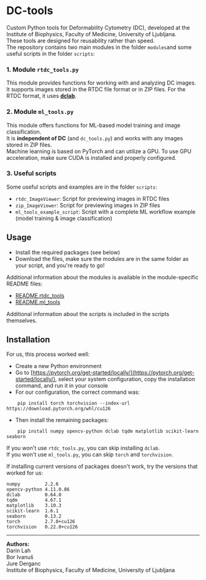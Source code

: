 # DC-tools

Custom Python tools for Deformability Cytometry (DC), developed at the Institute of Biophysics, Faculty of Medicine, University of Ljubljana.  
These tools are designed for reusability rather than speed.  
The repository contains two main modules in the folder `modules`and some useful scripts in the folder `scripts`:

### 1. Module `rtdc_tools.py`
This module provides functions for working with and analyzing DC images. It supports images stored in the RTDC file format or in ZIP files. For the RTDC format, it uses [**dclab**](https://github.com/DC-analysis/dclab).

### 2. Module `ml_tools.py`
This module offers functions for ML-based model training and image classification.  
It is **independent of DC** (and `dc_tools.py`) and works with any images stored in ZIP files.  
Machine learning is based on PyTorch and can utilize a GPU. To use GPU acceleration, make sure CUDA is installed and properly configured.

### 3. Useful scripts
Some useful scripts and examples are in the folder `scripts`:
- `rtdc_ImageViewer`: Script for previewing images in RTDC files 
- `zip_ImageViewer`: Script for previewing images in ZIP files
- `ml_tools_example_script`: Script with a complete ML workflow example (model training & image classification)

## Usage

- Install the required packages (see below)
- Download the files, make sure the modules are in the same folder as your script, and you're ready to go!

Additional information about the modules is available in the module-specific README files:
- [README.rtdc_tools](/modules/README.rtdc_tools.md)
- [README.ml_tools](/modules/README.ml_tools.md)

Additional information about the scripts is included in the scripts themselves.



## Installation

For us, this process worked well:

- Create a new Python environment  
- Go to [https://pytorch.org/get-started/locally/](https://pytorch.org/get-started/locally/), select your system configuration, copy the installation command, and run it in your console  
- For our configuration, the correct command was:

```
    pip install torch torchvision --index-url https://download.pytorch.org/whl/cu126
```

- Then install the remaining packages:

```
    pip install numpy opencv-python dclab tqdm matplotlib scikit-learn seaborn
```

If you won't use `rtdc_tools.py`, you can skip installing `dclab`.  
If you won't use `ml_tools.py`, you can skip `torch` and `torchvision`.  

If installing current versions of packages doesn't work, try the versions that worked for us:
```
numpy         2.2.6
opencv-python 4.11.0.86
dclab         0.64.0
tqdm          4.67.1
matplotlib    3.10.3
scikit-learn  1.6.1
seaborn       0.13.2
torch         2.7.0+cu126
torchvision   0.22.0+cu126
```

---

**Authors:**  
Darin Lah  
Bor Ivanuš  
Jure Derganc  
Institute of Biophysics, Faculty of Medicine, University of Ljubljana
